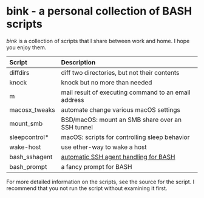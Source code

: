 # bink - a personal collection of BASH scripts

_bink_ is a collection of scripts that I share between work and
home.  I hope you enjoy them.

| **Script**    | **Description** |
| :------------ | :-------------- |
| diffdirs      | diff two directories, but not their contents |
| knock         | knock but no more than needed |
| m             | mail result of executing command to an email address |
| macosx_tweaks | automate change various macOS settings |
| mount_smb     | BSD/macOS: mount an SMB share over an SSH tunnel |
| sleepcontrol* | macOS: scripts for controlling sleep behavior |
| wake-host     | use ether-way to wake a host |
| bash_sshagent | [automatic SSH agent handling for BASH](bash_sshagent.md) |
| bash_prompt   | a fancy prompt for BASH |

For more detailed information on the scripts, see the source for the
script.  I recommend that you not run the script without examining it
first.
